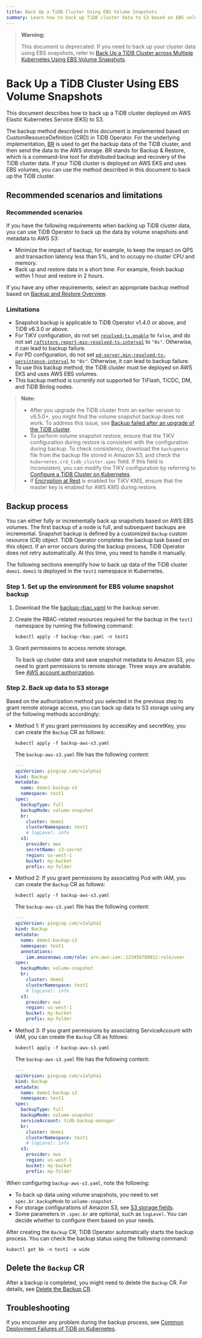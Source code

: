 ```yaml
---
title: Back Up a TiDB Cluster Using EBS Volume Snapshots
summary: Learn how to back up TiDB cluster data to S3 based on EBS volume snapshots using TiDB Operator.
---
```


> **Warning:**
>
> This document is deprecated. If you need to back up your cluster data using EBS snapshots, refer to [Back Up a TiDB Cluster across Multiple Kubernetes Using EBS Volume Snapshots](backup-by-ebs-snapshot-across-multiple-kubernetes.md).

# Back Up a TiDB Cluster Using EBS Volume Snapshots

This document describes how to back up a TiDB cluster deployed on AWS Elastic Kubernetes Service (EKS) to S3.

The backup method described in this document is implemented based on CustomResourceDefinition (CRD) in TiDB Operator. For the underlying implementation, [BR](https://docs.pingcap.com/tidb/stable/backup-and-restore-overview) is used to get the backup data of the TiDB cluster, and then send the data to the AWS storage. BR stands for Backup & Restore, which is a command-line tool for distributed backup and recovery of the TiDB cluster data. If your TiDB cluster is deployed on AWS EKS and uses EBS volumes, you can use the method described in this document to back up the TiDB cluster.

## Recommended scenarios and limitations

### Recommended scenarios

If you have the following requirements when backing up TiDB cluster data, you can use TiDB Operator to back up the data by volume snapshots and metadata to AWS S3:

- Minimize the impact of backup, for example, to keep the impact on QPS and transaction latency less than 5%, and to occupy no cluster CPU and memory.
- Back up and restore data in a short time. For example, finish backup within 1 hour and restore in 2 hours.

If you have any other requirements, select an appropriate backup method based on [Backup and Restore Overview](backup-restore-overview.md).

### Limitations

- Snapshot backup is applicable to TiDB Operator v1.4.0 or above, and TiDB v6.3.0 or above.
- For TiKV configuration, do not set [`resolved-ts.enable`](https://docs.pingcap.com/tidb/stable/tikv-configuration-file#enable-2) to `false`, and do not set [`raftstore.report-min-resolved-ts-interval`](https://docs.pingcap.com/tidb/stable/tikv-configuration-file#report-min-resolved-ts-interval-new-in-v600) to `"0s"`. Otherwise, it can lead to backup failure.
- For PD configuration, do not set [`pd-server.min-resolved-ts-persistence-interval`](https://docs.pingcap.com/tidb/stable/pd-configuration-file#min-resolved-ts-persistence-interval-new-in-v600) to `"0s"`. Otherwise, it can lead to backup failure.
- To use this backup method, the TiDB cluster must be deployed on AWS EKS and uses AWS EBS volumes.
- This backup method is currently not supported for TiFlash, TiCDC, DM, and TiDB Binlog nodes.

> **Note:**
>
> - After you upgrade the TiDB cluster from an earlier version to v6.5.0+, you might find the volume snapshot backup does not work. To address this issue, see [Backup failed after an upgrade of the TiDB cluster](backup-restore-faq.md#backup-failed-after-an-upgrade-of-the-tidb-cluster).
> - To perform volume snapshot restore, ensure that the TiKV configuration during restore is consistent with the configuration during backup. To check consistency, download the `backupmeta` file from the backup file stored in Amazon S3, and check the `kubernetes.crd_tidb_cluster.spec` field. If this field is inconsistent, you can modify the TiKV configuration by referring to [Configure a TiDB Cluster on Kubernetes](configure-a-tidb-cluster.md).
> - If [Encryption at Rest](https://docs.pingcap.com/tidb/stable/encryption-at-rest) is enabled for TiKV KMS, ensure that the master key is enabled for AWS KMS during restore.

## Backup process

You can either fully or incrementally back up snapshots based on AWS EBS volumes. The first backup of a node is full, and subsequent backups are incremental. Snapshot backup is defined by a customized `Backup` custom resource (CR) object. TiDB Operator completes the backup task based on this object. If an error occurs during the backup process, TiDB Operator does not retry automatically. At this time, you need to handle it manually.

The following sections exemplify how to back up data of the TiDB cluster `demo1`. `demo1` is deployed in the `test1` namespace in Kubernetes.

### Step 1. Set up the environment for EBS volume snapshot backup

1. Download the file [backup-rbac.yaml](<https://github.com/pingcap/tidb-operator/blob/v1.6.3/manifests/backup/backup-rbac.yaml>) to the backup server.

2. Create the RBAC-related resources required for the backup in the `test1` namespace by running the following command:

    ```shell
    kubectl apply -f backup-rbac.yaml -n test1
    ```

3. Grant permissions to access remote storage.

    To back up cluster data and save snapshot metadata to Amazon S3, you need to grant permissions to remote storage. Three ways are available. See [AWS account authorization](grant-permissions-to-remote-storage.md#aws-account-permissions).

### Step 2. Back up data to S3 storage

Based on the authorization method you selected in the previous step to grant remote storage access, you can back up data to S3 storage using any of the following methods accordingly:

+ Method 1: If you grant permissions by accessKey and secretKey, you can create the `Backup` CR as follows:

    ```shell
    kubectl apply -f backup-aws-s3.yaml
    ```

    The `backup-aws-s3.yaml` file has the following content:

    ```yaml
    ---
    apiVersion: pingcap.com/v1alpha1
    kind: Backup
    metadata:
      name: demo1-backup-s3
      namespace: test1
    spec:
      backupType: full
      backupMode: volume-snapshot
      br:
        cluster: demo1
        clusterNamespace: test1
        # logLevel: info
      s3:
        provider: aws
        secretName: s3-secret
        region: us-west-1
        bucket: my-bucket
        prefix: my-folder
    ```

+ Method 2: If you grant permissions by associating Pod with IAM, you can create the `Backup` CR as follows:

    ```shell
    kubectl apply -f backup-aws-s3.yaml
    ```

    The `backup-aws-s3.yaml` file has the following content:

    ```yaml
    ---
    apiVersion: pingcap.com/v1alpha1
    kind: Backup
    metadata:
      name: demo1-backup-s3
      namespace: test1
      annotations:
        iam.amazonaws.com/role: arn:aws:iam::123456789012:role/user
    spec:
      backupMode: volume-snapshot
      br:
        cluster: demo1
        clusterNamespace: test1
        # logLevel: info
      s3:
        provider: aws
        region: us-west-1
        bucket: my-bucket
        prefix: my-folder
    ```

+ Method 3: If you grant permissions by associating ServiceAccount with IAM, you can create the `Backup` CR as follows:

    ```shell
    kubectl apply -f backup-aws-s3.yaml
    ```

    The `backup-aws-s3.yaml` file has the following content:

    ```yaml
    ---
    apiVersion: pingcap.com/v1alpha1
    kind: Backup
    metadata:
      name: demo1-backup-s3
      namespace: test1
    spec:
      backupType: full
      backupMode: volume-snapshot
      serviceAccount: tidb-backup-manager
      br:
        cluster: demo1
        clusterNamespace: test1
        # logLevel: info
      s3:
        provider: aws
        region: us-west-1
        bucket: my-bucket
        prefix: my-folder
    ```

When configuring `backup-aws-s3.yaml`, note the following:

- To back up data using volume snapshots, you need to set `spec.br.backupMode` to `volume-snapshot`.
- For storage configurations of Amazon S3, see [S3 storage fields](backup-restore-cr.md#s3-storage-fields).
- Some parameters in `.spec.br` are optional, such as `logLevel`. You can decide whether to configure them based on your needs.

After creating the `Backup` CR, TiDB Operator automatically starts the backup process. You can check the backup status using the following command:

```shell
kubectl get bk -n test1 -o wide
```

## Delete the `Backup` CR

After a backup is completed, you might need to delete the `Backup` CR. For details, see [Delete the Backup CR](backup-restore-overview.md#delete-the-backup-cr).

## Troubleshooting

If you encounter any problem during the backup process, see [Common Deployment Failures of TiDB on Kubernetes](deploy-failures.md).
